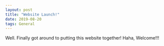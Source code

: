 ```yaml
---
layout: post
title: "Website Launch!"
date: 2019-08-20
tags: General
---
```


Well. Finally got around to putting this website together! Haha, Welcome!!!
